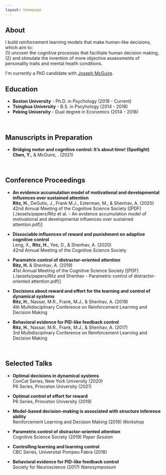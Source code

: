 ```yaml
---
layout: homepage
---
```


## About
I build reinforcement learning models that make human-like decisions, which aim to:
<br>
(1) uncover the cognitive processes that facilitate human decision making,
(2) and stimulate the invention of more objective assessments of personality traits and mental health conditions. 
<br>

I'm currently a PhD candidate with [Joseph McGuire](https://sites.bu.edu/cdlab/lab-director/).
<br>



## Education
- **Boston University** - Ph.D. in Psychology (2018 - Current)
- **Tsinghua University** - B.S. in Pscyhology  (2014 - 2018)
- **Peking University** - Dual degree in Economics (2014 - 2018)
<br>


## Manuscripts in Preparation

- **Bridging motor and cognitive control: It’s about time! (Spotlight)**
  <br>
  **Chen, Y.**, & McGuire, . (2021)
  <br> 
<br>


## Conference Proceedings 

- **An evidence accumulation model of motivational and developmental influences over sustained attention**
  <br>
  **Ritz, H.**, DeGutis, J., Frank M.J., Esterman, M., & Shenhav, A. (2020)
  <br>
  42nd Annual Meeting of the Cognitive Science Society [[PDF](./assets/papers/Ritz et al. - An evidence accumulation model of motivational and developmental influences over sustained attention.pdf)]

- **Dissociable influences of reward and punishment on adaptive cognitive control**
  <br>
  Leng, X., **Ritz, H.**, Yee, D., & Shenhav, A. (2020)
  <br>
  42nd Annual Meeting of the Cognitive Science Society

- **Parametric control of distractor-oriented attention**
  <br>
  **Ritz, H.** & Shenhav, A. (2019)
  <br>
  41st Annual Meeting of the Cognitive Science Society [[PDF](./assets/papers/Ritz and Shenhav - Parametric control of distractor-oriented attention.pdf)]
  
- **Decisions about reward and effort for the learning and control of dynamical systems**
  <br>
  **Ritz, H.**, Nassar, M.R., Frank, M.J., & Shenhav, A. (2019)
  <br>
  4th Multidisciplinary Conference on Reinforcement Learning and Decision Making
  
- **Behavioral evidence for PID-like feedback control**
  <br>
  **Ritz, H.**, Nassar, M.R., Frank, M.J., & Shenhav, A. (2017)
  <br>
  3rd Multidisciplinary Conference on Reinforcement Learning and Decision Making


<br>


## Selected Talks

- **Optimal decisions in dynamical systems**
  <br>
  ConCat Series, New York University (2020)
  <br>
  P6 Series, Princeton University (2021)
  
- **Optimal control of effort for reward**
  <br>
  P6 Series, Princeton University (2019)
  
- **Model-based decision-making is associated with structure inference ability**
  <br>
  Reinforcement Learning and Decision Making (2019) *Workshop*

- **Parametric control of distractor-oriented attention**
  <br>
  Cognitive Science Society (2019) *Paper Session*

- **Controlling learning and learning control**
  <br>
  CBC Series, Universitat Pompeu Fabra (2018)
  
- **Behavioral evidence for PID-like feedback control**
  <br>
  Society for Neuroscience (2017) *Nanosymposium*
  

<br>


